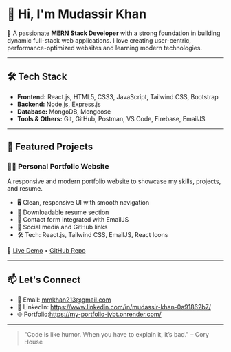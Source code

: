 # 👋 Hi, I'm Mudassir Khan

🚀 A passionate **MERN Stack Developer** with a strong foundation in building dynamic full-stack web applications. I love creating user-centric, performance-optimized websites and learning modern technologies.

---

## 🛠️ Tech Stack

- **Frontend:** React.js, HTML5, CSS3, JavaScript, Tailwind CSS, Bootstrap
- **Backend:** Node.js, Express.js
- **Database:** MongoDB, Mongoose
- **Tools & Others:** Git, GitHub, Postman, VS Code, Firebase, EmailJS

---

## 📂 Featured Projects

### 🧑‍💻 Personal Portfolio Website
A responsive and modern portfolio website to showcase my skills, projects, and resume.
- 🖥️ Clean, responsive UI with smooth navigation
- 📄 Downloadable resume section
- 📧 Contact form integrated with EmailJS
- 🔗 Social media and GitHub links
- 🛠️ Tech: React.js, Tailwind CSS, EmailJS, React Icons

🔗 [Live Demo](https://my-portfolio-jybt.onrender.com/) • [GitHub Repo](https://github.com/Mudassirkhn/My-Portfolio)

---

## 📫 Let's Connect

- 📧 Email: mmkhan213@gmail.com 
- 💼 LinkedIn: https://www.linkedin.com/in/mudassir-khan-0a91862b7/  
- 🌐 Portfolio:https://my-portfolio-jybt.onrender.com/

---

> "Code is like humor. When you have to explain it, it’s bad." – Cory House
